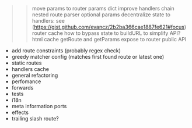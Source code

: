 >> move params to router
>> params dict
>> improve handlers chain
>> nested route parser
>> optional params
>> decentralize state to handlers: see (https://gist.github.com/evancz/2b2ba366cae1887fe621#focus)
>> router cache
>> how to bypass state to buildURL to simplify API?
>> html cache
>> getRoute and getParams expose to router public API
- add route constraints (probably regex check)
- greedy matcher config (matches first found route or latest one)
- static routes
- handlers cache
- general refactoring
- perfomance
- forwards
- tests
- i18n
- meta information ports
- effects
- trailing slash route?
